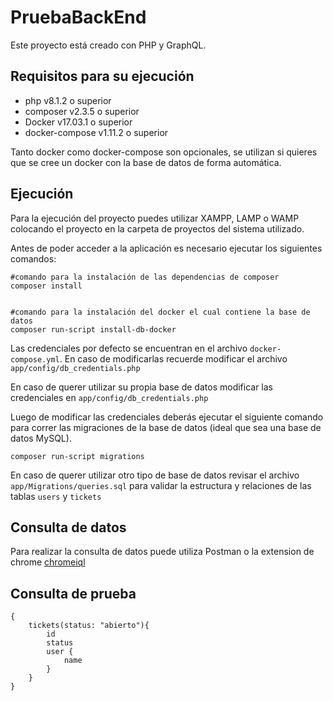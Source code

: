 # PruebaBackEnd

Este proyecto está creado con PHP y GraphQL.

## Requisitos para su ejecución

- php v8.1.2 o superior
- composer v2.3.5 o superior
- Docker v17.03.1 o superior
- docker-compose v1.11.2 o superior

Tanto docker como docker-compose son opcionales, se utilizan si quieres que se cree un docker con la base de datos de forma automática.

## Ejecución

Para la ejecución del proyecto puedes utilizar XAMPP, LAMP o WAMP colocando el proyecto en la carpeta de proyectos del sistema utilizado.

Antes de poder acceder a la aplicación es necesario ejecutar los siguientes comandos:

```
#comando para la instalación de las dependencias de composer
composer install


#comando para la instalación del docker el cual contiene la base de datos
composer run-script install-db-docker
```

Las credenciales por defecto se encuentran en el archivo `docker-compose.yml`.
En caso de modificarlas recuerde modificar el archivo `app/config/db_credentials.php`

En caso de querer utilizar su propia base de datos modificar las credenciales en `app/config/db_credentials.php`

Luego de modificar las credenciales deberás ejecutar el siguiente comando para correr las migraciones de la base de datos (ideal que sea una base de datos MySQL).

```
composer run-script migrations
```

En caso de querer utilizar otro tipo de base de datos revisar el archivo `app/Migrations/queries.sql` para validar la estructura y relaciones de las tablas `users` y `tickets`

## Consulta de datos

Para realizar la consulta de datos puede utiliza Postman o la extension de chrome [chromeiql](https://chrome.google.com/webstore/detail/chromeiql/fkkiamalmpiidkljmicmjfbieiclmeij)

## Consulta de prueba

```
{
    tickets(status: "abierto"){
        id
        status
        user {
            name
        }
    }
}
```
